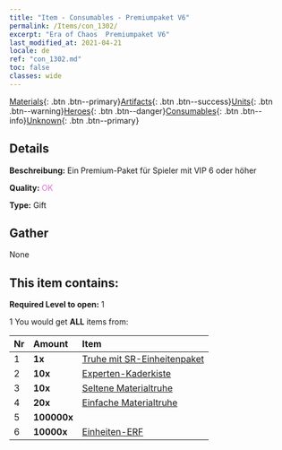 ```yaml
---
title: "Item - Consumables - Premiumpaket V6"
permalink: /Items/con_1302/
excerpt: "Era of Chaos  Premiumpaket V6"
last_modified_at: 2021-04-21
locale: de
ref: "con_1302.md"
toc: false
classes: wide
---
```

 [Materials](/de/Items/){: .btn .btn--primary}[Artifacts](/de/Items/Artifacts/){: .btn .btn--success}[Units](/de/Items/Units/){: .btn .btn--warning}[Heroes](/de/Items/Heroes/){: .btn .btn--danger}[Consumables](/de/Items/Consumables/){: .btn .btn--info}[Unknown](/de/Items/Unknown/){: .btn .btn--primary}

## Details
 **Beschreibung:** Ein Premium-Paket für Spieler mit VIP 6 oder höher

 **Quality:** <span style="color: #DA70D6">OK</span>

 **Type:** Gift

## Gather

  None

## This item contains:

 **Required Level to open:** 1

 1 You would get **ALL** items  from:

  | Nr | Amount |     Item    |
  |:---|:-------|:------------|
  | 1 |  **1x** | [Truhe mit SR-Einheitenpaket](/de/Items/con_1319/) |  | 
  | 2 |  **10x** | [Experten-Kaderkiste](/de/Items/con_776/) |  | 
  | 3 |  **10x** | [Seltene Materialtruhe](/de/Items/con_757/) |  | 
  | 4 |  **20x** | [Einfache Materialtruhe](/de/Items/con_756/) |  | 
  | 5 |  **100000x** | <i class="fas fa-coins"/> |  | 
  | 6 |  **10000x** | [Einheiten-ERF](/de/Items/con_902/) |  | 
